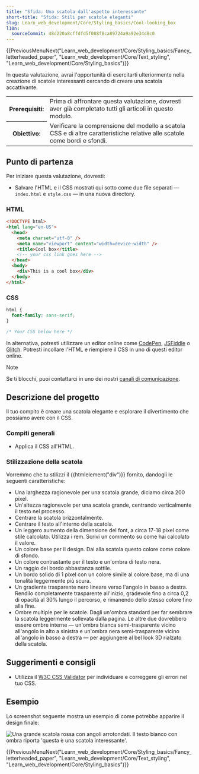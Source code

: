 ```yaml
---
title: "Sfida: Una scatola dall'aspetto interessante"
short-title: "Sfida: Stili per scatole eleganti"
slug: Learn_web_development/Core/Styling_basics/Cool-looking_box
l10n:
  sourceCommit: 48d220a8cffdfd5f088f8ca89724a9a92e34d8c0
---
```


{{PreviousMenuNext("Learn_web_development/Core/Styling_basics/Fancy_letterheaded_paper", "Learn_web_development/Core/Text_styling", "Learn_web_development/Core/Styling_basics")}}

In questa valutazione, avrai l'opportunità di esercitarti ulteriormente nella creazione di scatole interessanti cercando di creare una scatola accattivante.

<table>
  <tbody>
    <tr>
      <th scope="row">Prerequisiti:</th>
      <td>
        Prima di affrontare questa valutazione, dovresti aver già completato tutti gli articoli in questo modulo.
      </td>
    </tr>
    <tr>
      <th scope="row">Obiettivo:</th>
      <td>
        Verificare la comprensione del modello a scatola CSS e di altre caratteristiche relative alle scatole come bordi e sfondi.
      </td>
    </tr>
  </tbody>
</table>

## Punto di partenza

Per iniziare questa valutazione, dovresti:

- Salvare l'HTML e il CSS mostrati qui sotto come due file separati — `index.html` e `style.css` — in una nuova directory.

### HTML

```html
<!DOCTYPE html>
<html lang="en-US">
  <head>
    <meta charset="utf-8" />
    <meta name="viewport" content="width=device-width" />
    <title>Cool box</title>
    <!-- your css link goes here -->
  </head>
  <body>
    <div>This is a cool box</div>
  </body>
</html>
```

### CSS

```css
html {
  font-family: sans-serif;
}

/* Your CSS below here */
```

In alternativa, potresti utilizzare un editor online come [CodePen](https://codepen.io/), [JSFiddle](https://jsfiddle.net/) o [Glitch](https://glitch.com/).
Potresti incollare l'HTML e riempiere il CSS in uno di questi editor online.

> [!NOTE]
> Se ti blocchi, puoi contattarci in uno dei nostri [canali di comunicazione](/it/docs/MDN/Community/Communication_channels).

## Descrizione del progetto

Il tuo compito è creare una scatola elegante e esplorare il divertimento che possiamo avere con il CSS.

### Compiti generali

- Applica il CSS all'HTML.

### Stilizzazione della scatola

Vorremmo che tu stilizzi il {{htmlelement("div")}} fornito, dandogli le seguenti caratteristiche:

- Una larghezza ragionevole per una scatola grande, diciamo circa 200 pixel.
- Un'altezza ragionevole per una scatola grande, centrando verticalmente il testo nel processo.
- Centrare la scatola orizzontalmente.
- Centrare il testo all'interno della scatola.
- Un leggero aumento della dimensione del font, a circa 17-18 pixel come stile calcolato. Utilizza i rem. Scrivi un commento su come hai calcolato il valore.
- Un colore base per il design. Dai alla scatola questo colore come colore di sfondo.
- Un colore contrastante per il testo e un'ombra di testo nera.
- Un raggio del bordo abbastanza sottile.
- Un bordo solido di 1 pixel con un colore simile al colore base, ma di una tonalità leggermente più scura.
- Un gradiente trasparente nero lineare verso l'angolo in basso a destra. Rendilo completamente trasparente all'inizio, gradevole fino a circa 0,2 di opacità al 30% lungo il percorso, e rimanendo dello stesso colore fino alla fine.
- Ombre multiple per le scatole. Dagli un'ombra standard per far sembrare la scatola leggermente sollevata dalla pagina. Le altre due dovrebbero essere ombre interne — un'ombra bianca semi-trasparente vicino all'angolo in alto a sinistra e un'ombra nera semi-trasparente vicino all'angolo in basso a destra — per aggiungere al bel look 3D rialzato della scatola.

## Suggerimenti e consigli

- Utilizza il [W3C CSS Validator](https://jigsaw.w3.org/css-validator/) per individuare e correggere gli errori nel tuo CSS.

## Esempio

Lo screenshot seguente mostra un esempio di come potrebbe apparire il design finale:

![Una grande scatola rossa con angoli arrotondati. Il testo bianco con ombra riporta 'questa è una scatola interessante'.](fancy-box2.png)

{{PreviousMenuNext("Learn_web_development/Core/Styling_basics/Fancy_letterheaded_paper", "Learn_web_development/Core/Text_styling", "Learn_web_development/Core/Styling_basics")}}
